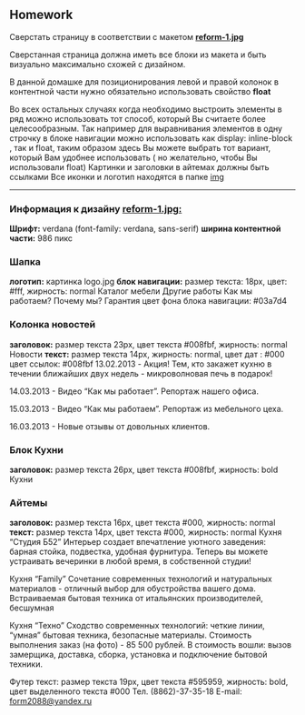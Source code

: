 ## Homework


Cверстать страницу в соответствии с макетом  **[reform-1.jpg](https://github.com/dbaktiyar/js-courses/blob/master/Lesson-4/Homework/img/reform-1.jpg)**

Сверстанная страница должна иметь все блоки из макета и быть визуально максимально схожей с дизайном. 

В данной домашке для позиционирования левой и правой колонок в контентной части нужно обязательно использовать свойство **float**

Во всех остальных случаях когда необходимо выстроить элементы в ряд можно использовать тот способ, который Вы считаете более целесообразным. 
Так например для выравнивания элементов в одну строчку в блоке навигации можно использовать как display: inline-block , так и float, таким образом здесь Вы можете выбрать тот вариант, который Вам удобнее использовать ( но желательно, чтобы Вы использовали float)
Картинки и заголовки в айтемах должны быть ссылками
Все иконки и логотип находятся в папке [img](https://github.com/dbaktiyar/js-courses/tree/master/Lesson-4/Homework/img)

---

### Информация к дизайну **[reform-1.jpg:](https://github.com/dbaktiyar/js-courses/blob/master/Lesson-4/Homework/img/reform-1.jpg)**
**Шрифт:** verdana  (font-family: verdana, sans-serif)
**ширина  контентной части:**  986 пикс

### Шапка
**логотип:** картинка logo.jpg
**блок навигации:**    размер текста: 18px,  цвет: #fff, жирность: normal 
Каталог мебели		    Другие работы	      Как мы работаем?          Почему мы? 	    Гарантия 
цвет фона блока навигации: #03a7d4

### Колонка новостей 
**заголовок:** размер текста 23px, цвет текста #008fbf,  жирность: normal
Новости
**текст:** размер текста 14px, жирность: normal, 
цвет дат : #000
цвет ссылок: #008fbf
13.02.2013 - Акция! Тем, кто закажет кухню в течении ближайших двух недель - микроволновая печь в подарок!

14.03.2013 - Видео “Как мы работает”. Репортаж нашего офиса.

15.03.2013 - Видео “Как мы работаем”. Репортаж из мебельного цеха.

16.03.2013 - Новые отзывы от  довольных клиентов.

### Блок Кухни
**заголовок:** размер текста 26px, цвет текста #008fbf,  жирность: bold
Кухни

### Айтемы
**заголовок:** размер текста 16px, цвет текста #000,  жирность: normal
**текст:** размер текста 14px, цвет текста #000,  жирность: normal
Кухня “Студия Б52”
Интерьер создает впечатление уютного заведения: барная стойка, 
подвестка, удобная фурнитура.
Теперь вы можете устраивать вечеринки в любой время, в 
собственной студии!

Кухня “Family”
Сочетание современных технологий и натуральных материалов - 
отличный выбор для обустройства вашего дома.
Встраиваемая бытовая техника от итальянских производителей, 
бесшумная 

Кухня “Техно”
Сходство современных технологий: четкие линии, “умная” 
бытовая  техника, безопасные материалы. Стоимость выполнения заказ (на фото) - 85 500 рублей. 
В стоимость вошли: вызов замерщика, доставка, сборка, 
установка и подключение бытовой техники.


Футер
текст: размер текста 19px, цвет текста #595959,  жирность: bold, цвет выделенного текста #000
Тел. (8862)-37-35-18   E-mail:  form2088@yandex.ru

